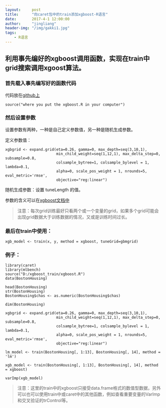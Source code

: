 ```yaml
---
layout:     post
title:      "向caret包中的train添加xgboost-R语言"
date:       2017-4-1 12:00:00
author:     "jingliang"
header-img: "/img/gakki1.jpg"
tags:
    - R语言
---
```


## 利用事先编好的xgboost调用函数，实现在train中grid搜索调用xgoost算法。

### 首先载入事先编写好的函数代码

代码放在[github上](https://github.com/jingliang92/xgboost_trian)

```    
source("where you put the xgboost.R in your computer")
```   

### 然后设置参数

设置参数有两种，一种是自己定义参数值，另一种是随机生成参数。

定义参数值：

```   
xgbgrid <- expand.grid(eta=0.26, gamma=0, max_depth=seq(3,10,1),
                       min_child_weight=seq(1,12,1), max_delta_step=0, subsample=0.8,
                       colsample_bytree=1, colsample_bylevel = 1, lambda=0.1,
                       alpha=0, scale_pos_weight = 1, nrounds=5, eval_metric='rmse',
                       objective="reg:linear")
```   

随机生成参数：设置 tuneLength 的值。

参数的含义可以在[xgboost文档中](http://xgboost.readthedocs.io/en/latest/parameter.html#parameters-in-r-package)

>注意：每次grid训练最好只看两个或一个变量的grid，如果多个grid可能会出现grid数据大于训练数据的情况，又或是训练时间过长。

### 最后在train中使用：

```   
xgb_model <- train(x, y, method = xgboost, tuneGrid=gbmgrid)
``` 

### 例子：

```   
library(caret)
library(mlbench)
source("D:/xgboost_train/xgboost.R")
data(BostonHousing)

head(BostonHousing)
str(BostonHousing)
BostonHousing$chas <- as.numeric(BostonHousing$chas)

dim(BostonHousing)

xgbgrid <- expand.grid(eta=0.26, gamma=0, max_depth=seq(3,10,1),
                       min_child_weight=seq(1,12,1), max_delta_step=0, subsample=0.8,
                       colsample_bytree=1, colsample_bylevel = 1, lambda=0.1,
                       alpha=0, scale_pos_weight = 1, nrounds=5, eval_metric='rmse',
                       objective="reg:linear")

lm_model <- train(BostonHousing[, 1:13], BostonHousing[, 14], method = 'lm')

xgb_model <- train(BostonHousing[, 1:13], BostonHousing[, 14], method = xgboost)

varImp(xgb_model)
``` 

>注意：这里的train中的xgboost只接受data.frame格式的数值型数据，另外可以也可以使用train中或caret中的其他函数，例如查看重要变量的VarImp和交叉验证的trControl等。